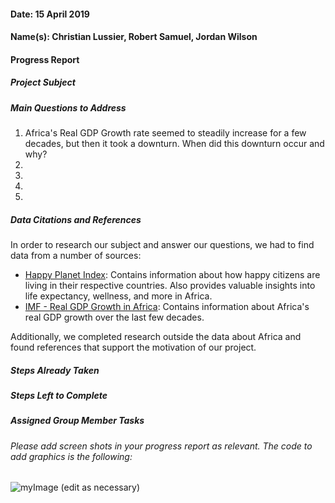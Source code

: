 #### Date: 15 April 2019
#### Name(s): Christian Lussier, Robert Samuel, Jordan Wilson

#### Progress Report

##### Project Subject

##### Main Questions to Address
1) Africa's Real GDP Growth rate seemed to steadily increase for a few decades, but then it took a downturn. When did this downturn occur and why?
2)
3)
4)
5)
##### Data Citations and References
In order to research our subject and answer our questions, we had to find data from a number of sources:
- [Happy Planet Index](http://happyplanetindex.org): Contains information about how happy citizens are living in their respective countries. Also provides valuable insights into life expectancy, wellness, and more in Africa.
- [IMF - Real GDP Growth in Africa](https://www.imf.org/external/datamapper/NGDP_RPCH@WEO/OEMDC/ADVEC/WEOWORLD): Contains information about Africa's real GDP growth over the last few decades.

Additionally, we completed research outside the data about Africa and found references that support the motivation of our project.
##### Steps Already Taken

##### Steps Left to Complete

##### Assigned Group Member Tasks



###### Please add screen shots in your progress report as relevant. The code to add graphics is the following:
![myImage](graphics/gators.png)
(edit as necessary)
